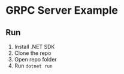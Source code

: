 # GRPC Server Example
## Run
1. Install .NET SDK
1. Clone the repo
1. Open repo folder
1. Run `dotnet run`